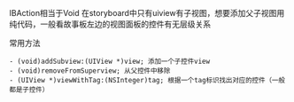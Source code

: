 IBAction相当于Void
在storyboard中只有uiview有子视图，想要添加父子视图用纯代码，一般看故事板左边的视图面板的控件有无层级关系

常用方法

```obj
- (void)addSubview:(UIView *)view; 添加一个子控件view
- (void)removeFromSuperview; 从父控件中移除
- (UIView *)viewWithTag:(NSInteger)tag; 根据一个tag标识找出对应的控件（一般都是子控件）
```

